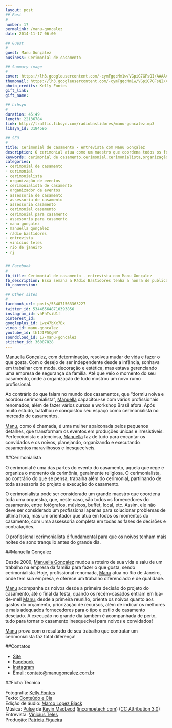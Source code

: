 ```yaml
---
layout: post
## Post
#
number: 17
permalink: /manu-goncalez
date: 2014-11-17 06:00

## Guest
#
guest: Manu Gonçalez
business: Cerimonial de casamento

## Summary image
#
cover: https://lh3.googleusercontent.com/-cymFgqcMm1w/VGpiG7GFsQI/AAAAAAAABNA/m_gqKeWLfp8/s800/manu-goncalez-capa.jpg
thumbnail: https://lh3.googleusercontent.com/-cymFgqcMm1w/VGpiG7GFsQI/AAAAAAAABNA/m_gqKeWLfp8/s800/manu-goncalez-capa.jpg
photo_credits: Kelly Fontes
gift_link: 
gift_name: 

## Libsyn
#
duration: 45:49
length: 22136784
link: http://traffic.libsyn.com/radiobastidores/manu-goncalez.mp3
libsyn_id: 3184596

## SEO
#
title: Cerimonial de casamento - entrevista com Manu Gonçalez
description: O cerimonial atua como um maestro que coordena todos os fornecedores de um casamento. Escute a entrevista com a cerimonialista Manu Gonçalez.
keywords: cerimonial de casamento,cerimonial,cerimonialista,organização de eventos,cerimonialista de casamento,organizador de eventos,assessoria de casamento,assessoria de casamento,assessoria casamento,cerimonial casamento,cerimonial para casamento,assessoria para casamento,manu gonçalez,manuella gonçalez,rádio bastidores,entrevista,vinícius teles,rio de janeiro,rj
categories:
- cerimonial de casamento
- cerimonial
- cerimonialista
- organização de eventos
- cerimonialista de casamento
- organizador de eventos
- assessoria de casamento
- assessoria de casamento
- assessoria casamento
- cerimonial casamento
- cerimonial para casamento
- assessoria para casamento
- manu gonçalez
- manuella gonçalez
- rádio bastidores
- entrevista
- vinícius teles
- rio de janeiro
- rj


## Facebook
#
fb_title: Cerimonial de casamento - entrevista com Manu Gonçalez
fb_description: Essa semana a Rádio Bastidores tenha a honra de publicar a entrevista da cerimonialista Manu Gonçalez.
fb_conversion: 

## Other sites
#
facebook_url: posts/534071563363227
twitter_id: 534465648710393856
instagram_id: vhFhTsiU1f
pinterest_id: 
googleplus_id: Lwz47bXx7Bx
vimeo_id: manu-goncalez
youtube_id: th1JIP5CgNY
soundcloud_id: 17-manu-goncalez
stitcher_id: 36007828
---
```

[Manuella Gonçalez][mg], com determinação, resolveu mudar de vida e fazer o que gosta. Com o desejo de ser independente desde a infância, sonhava em trabalhar com moda, decoração e estética, mas estava gerenciando uma empresa de segurança da família. Até que veio o momento do seu casamento, onde a organização de tudo mostrou um novo rumo profissional.

Ao contrário do que falam no mundo dos casamentos, que “dormiu noiva e acordou cerimonialista”, [Manuella][mg] capacitou-se com vários profissionais renomados, além de fazer vários cursos e workshop Brasil afora. Após muito estudo, batalhou e conquistou seu espaço como cerimonialista no mercado de casamentos.

[Manu][mg], como é chamada, é uma mulher apaixonada pelos pequenos detalhes, que transformam os eventos em produções únicas e irresistíveis. Perfeccionista e atenciosa, [Manuella][mg] faz de tudo para encantar os convidados e os noivos, planejando, organizando e executando casamentos maravilhosos e inesquecíveis.

##Cerimonialista 

O cerimonial é uma das partes do evento do casamento, aquela que rege e organiza o momento da cerimônia, geralmente religiosa. O cerimonialista, ao contrário do que se pensa, trabalha além do cerimonial, partilhando de toda assessoria do projeto e execução do casamento.

O cerimonialista pode ser considerado um grande maestro que coordena toda uma orquestra, que, neste caso, são todos os fornecedores do casamento, entre fotógrafos, músicos, buffet, local, etc. Assim, ele não deve ser considerado um profissional apenas para solucionar problemas de última hora, mas um orientador que atua em todos os momentos do casamento, com uma assessoria completa em todas as fases de decisões e contratações. 

O profissional cerimonialista é fundamental para que os noivos tenham mais noites de sono tranquilo antes do grande dia.

##Manuella Gonçalez 

Desde 2009, [Manuella Gonçalez][mg] mudou a roteiro de sua vida e saiu de um trabalho na empresa da família para fazer o que gosta, sendo cerimonialista. Hoje, profissional renomada, [Manu][mg] atua no Rio de Janeiro, onde tem sua empresa, e oferece um trabalho diferenciado e de qualidade.

[Manu][mg] acompanha os noivos desde a primeira decisão do projeto do casamento, até o final da festa, quando os recém-casados entram em lua-de-mel! [Manu][mg], desde a primeira reunião, orienta os noivos quanto aos gastos do orçamento, priorização de recursos, além de indicar os melhores e mais adequados fornecedores para o tipo e estilo de casamento desejado. A execução no grande dia também é acompanhada de perto, tudo para tornar o casamento inesquecível para noivos e convidados! 

[Manu][mg] prova com o resultado de seu trabalho que contratar um cerimonialista faz total diferença!

##Contatos
  
* [Site][mg]  
* [Facebook](https://www.facebook.com/manugoncalezwed)
* [Instagram](http://instagram.com/manugoncalez) 
* [Email][emg]: [contato@manugoncalez.com.br][emg]

##Ficha Técnica

Fotografia: [Kelly Fontes][kf]  
Texto: [Conteúdo e Cia][cia]  
Edição de áudio: [Marco Lopez Bjack][m]  
Música: [Pulse][pm] de [Kevin MacLeod][pm] ([incompetech.com][pm]) ([CC Attribution 3.0][CCA])  
Entrevista: [Vinícius Teles][v]  
Produção: [Patricia Figueira][pf]

[m]: https://www.facebook.com/MarcoLopezOficial
[v]: http://www.viniciusteles.com.br
[cia]: http://conteudoecia.com.br
[pf]: http://www.patriciafigueira.com.br
[CCA]: http://creativecommons.org/licenses/by/3.0/
[pm]: http://incompetech.com/music/royalty-free/index.html?isrc=USUAN1100102

[mg]: http://manugoncalez.com.br/
[emg]: mailto:contato@manugoncalez.com.br
[kf]: http://www.kellyfontes.com.br/